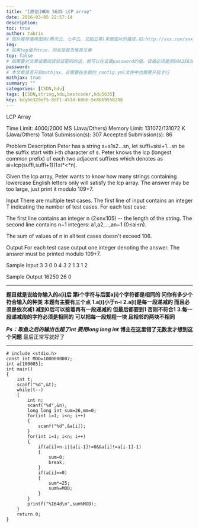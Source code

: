 ```yaml
---
title: "[原创]HDU 5635 LCP array"
date: 2016-03-05 22:57:14
description:
toc: true
author: tabris
# 图片推荐使用图床(腾讯云、七牛云、又拍云等)来做图片的路径.如:http://xxx.com/xxx.jpg
img:
# 如果top值为true，则会是首页推荐文章
top: false
# 如果要对文章设置阅读验证密码的话，就可以在设置password的值，该值必须是用SHA256加密后的密码，防止被他人识破
password:
# 本文章是否开启mathjax，且需要在主题的_config.yml文件中也需要开启才行
mathjax: true
summary: ""
categories: [CSDN,hdu]
tags: [CSDN,string,hdu,bestcoder,hdu5635]
key: keybe329ef5-8df1-451d-b8bb-5e8bb9558208
---
```




LCP Array

Time Limit: 4000/2000 MS (Java/Others)    Memory Limit: 131072/131072 K (Java/Others)
Total Submission(s): 307    Accepted Submission(s): 86


Problem Description
Peter has a string s=s1s2...sn, let suffi=sisi+1...sn be the suffix start with i-th character of s. Peter knows the lcp (longest common prefix) of each two adjacent suffixes which denotes as ai=lcp(suffi,suffi+1)(1≤i*<*n).

Given the lcp array, Peter wants to know how many strings containing lowercase English letters only will satisfy the lcp array. The answer may be too large, just print it modulo 109+7.


Input
There are multiple test cases. The first line of input contains an integer T indicating the number of test cases. For each test case:

The first line contains an integer n (2≤n≤105) -- the length of the string. The second line contains n−1 integers: a1,a2,...,an−1 (0≤ai≤n).

The sum of values of n in all test cases doesn't exceed 106.


Output
For each test case output one integer denoting the answer. The answer must be printed modulo 109+7.


Sample Input
3
3
0 0
4
3 2 1
3
1 2


Sample Output
16250
26
0



--------


**题目就是说给你输入的a[i]后 第i个字符与后面a[i]个字符都是相同的  问你有多少个符合输入的种类**
**本题有主要有三个点**
**1.a[i]小于n-i**
**2.a[i]是每一段递减的 而且必须是依次减1 减到0后可以接着再有一段递减的 但最后都要到1 否则不符合1**
**3.每一段递减段的字符必须是相同的**
**可以把每一段规程一块  且相邻的两块不相同**


***Ps：取鱼之后的输出也超了int  要用long long int***
**博主在这里错了无数发才想到这个问题**
最后正常写就好了

---------
```
# include <stdio.h>
const int MOD=1000000007;
int a[100005];
int main()
{
    int t;
    scanf("%d",&t);
    while(t--)
    {
        int n;
        scanf("%d",&n);
        long long int sum=26,mm=0;
        for(int i=1; i<n; i++)
        {
            scanf("%d",&a[i]);
        }
        for(int i=1; i<n; i++)
        {
            if(a[i]>n-i||a[i-1]!=0&&a[i]!=a[i-1]-1)
            {
                sum=0;
                break;
            }
            if(a[i]==0)
            {
                sum*=25;
                sum%=MOD;
            }
        }
        printf("%I64d\n",sum%MOD);
    }
    return 0;
}

```